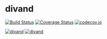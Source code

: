 # divand

[![Build Status](https://travis-ci.org/Alexander-Barth/divand.jl.svg?branch=master)](https://travis-ci.org/Alexander-Barth/divand.jl) [![Coverage Status](https://coveralls.io/repos/Alexander-Barth/divand.jl/badge.svg?branch=master&service=github)](https://coveralls.io/github/Alexander-Barth/divand.jl?branch=master) [![codecov.io](http://codecov.io/github/Alexander-Barth/divand.jl/coverage.svg?branch=master)](http://codecov.io/github/Alexander-Barth/divand.jl?branch=master)

[![divand](http://pkg.julialang.org/badges/divand_0.5.svg)](http://pkg.julialang.org/?pkg=divand) [![divand](http://pkg.julialang.org/badges/divand_0.6.svg)](http://pkg.julialang.org/?pkg=divand)

